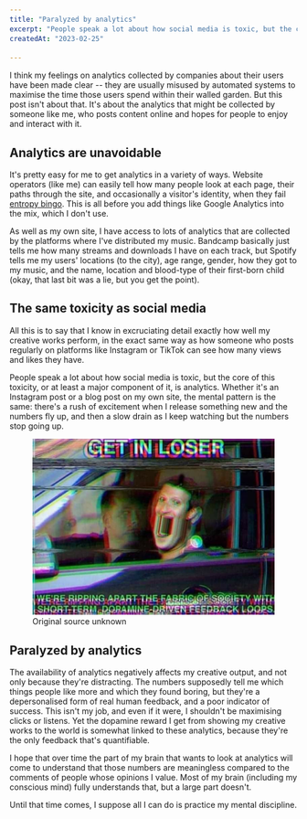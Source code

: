 ```yaml
---
title: "Paralyzed by analytics"
excerpt: "People speak a lot about how social media is toxic, but the core of this toxicity, or at least a major component of it, is analytics."
createdAt: "2023-02-25"

---
```


I think my feelings on analytics collected by companies about their users have
been made clear -- they are usually misused by automated systems to maximise
the time those users spend within their walled garden. But this post isn't
about that. It's about the analytics that might be collected by someone like
me, who posts content online and hopes for people to enjoy and interact with
it.

## Analytics are unavoidable

It's pretty easy for me to get analytics in a variety of ways. Website
operators (like me) can easily tell how many people look at each page, their
paths through the site, and occasionally a visitor's identity, when they fail
[entropy bingo](https://tim.clifford.lol/blog/entropy-bingo). This is all
before you add things like Google Analytics into the mix, which I don't use.

As well as my own site, I have access to lots of analytics that are collected
by the platforms where I've distributed my music. Bandcamp basically just tells
me how many streams and downloads I have on each track, but Spotify tells me my
users' locations (to the city), age range, gender, how they got to my music,
and the name, location and blood-type of their first-born child (okay, that
last bit was a lie, but you get the point).

## The same toxicity as social media

All this is to say that I know in excruciating detail exactly how well my
creative works perform, in the exact same way as how someone who posts
regularly on platforms like Instagram or TikTok can see how many views and
likes they have.

People speak a lot about how social media is toxic, but the core of this
toxicity, or at least a major component of it, is analytics. Whether it's an
Instagram post or a blog post on my own site, the mental pattern is the same:
there's a rush of excitement when I release something new and the numbers fly
up, and then a slow drain as I keep watching but the numbers stop going up.

<figure>
  <img src="./meme.jpg"
       alt="A meme of Mark Zuckerberg in a car saying 'Get in loser, we're
            ripping apart the fabric of society with short-term dopamine-driven
            feedback loops'" />
  <figcaption>Original source unknown</figcaption>
</figure>

## Paralyzed by analytics

The availability of analytics negatively affects my creative output, and not
only because they're distracting. The numbers supposedly tell me which things
people like more and which they found boring, but they're a depersonalised form
of real human feedback, and a poor indicator of success. This isn't my job, and
even if it were, I shouldn't be maximising clicks or listens. Yet the dopamine
reward I get from showing my creative works to the world is somewhat linked to
these analytics, because they're the only feedback that's quantifiable.

I hope that over time the part of my brain that wants to look at analytics will
come to understand that those numbers are meaningless compared to the comments
of people whose opinions I value. Most of my brain (including my conscious
mind) fully understands that, but a large part doesn't.

Until that time comes, I suppose all I can do is practice my mental discipline.

